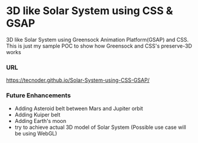 # 3D like Solar System using CSS & GSAP
3D like Solar System using Greensock Animation Platform(GSAP) and CSS. 
This is just my sample POC to show how Greensock and CSS's preserve-3D works

### URL
https://tecnoder.github.io/Solar-System-using-CSS-GSAP/

### Future Enhancements
- Adding Asteroid belt between Mars and Jupiter orbit
- Adding Kuiper belt 
- Adding Earth's moon
- try to achieve actual 3D model of Solar System (Possible use case will be using WebGL)
